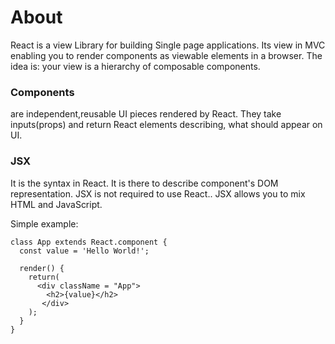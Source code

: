 # About
React is a view Library for building Single page applications. Its view in MVC enabling you to render components as viewable elements
in a browser. The idea is: your view is a hierarchy of composable components.

### Components 
are independent,reusable UI pieces rendered by React. They take inputs(props) and return React elements describing, what should
appear on UI.

### JSX
It is the syntax in React. It is there to describe component's DOM representation. JSX is not required to use React..
JSX allows you to mix HTML and JavaScript.

Simple example:
```
class App extends React.component {
  const value = 'Hello World!';
  
  render() {
    return(
      <div className = "App">
        <h2>{value}</h2>
       </div>
    );
  }
}
```
